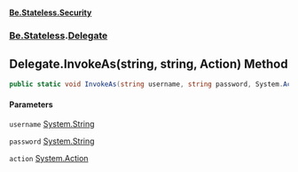 #### [Be.Stateless.Security](README.md 'README')
### [Be.Stateless](Be.Stateless.md 'Be.Stateless').[Delegate](Delegate.md 'Be.Stateless.Delegate')

## Delegate.InvokeAs(string, string, Action) Method

```csharp
public static void InvokeAs(string username, string password, System.Action action);
```
#### Parameters

<a name='Be.Stateless.Delegate.InvokeAs(string,string,System.Action).username'></a>

`username` [System.String](https://docs.microsoft.com/en-us/dotnet/api/System.String 'System.String')

<a name='Be.Stateless.Delegate.InvokeAs(string,string,System.Action).password'></a>

`password` [System.String](https://docs.microsoft.com/en-us/dotnet/api/System.String 'System.String')

<a name='Be.Stateless.Delegate.InvokeAs(string,string,System.Action).action'></a>

`action` [System.Action](https://docs.microsoft.com/en-us/dotnet/api/System.Action 'System.Action')